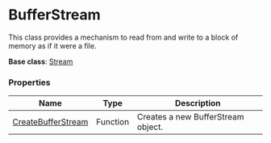 # BufferStream #
This class provides a mechanism to read from and write to a block of memory as if it were a file.

**Base class**: [Stream](Stream.md)

### Properties ###
| Name | Type | Description |
| --- | --- | --- |
| [CreateBufferStream](CreateBufferStream.md) | Function | Creates a new BufferStream object. |
